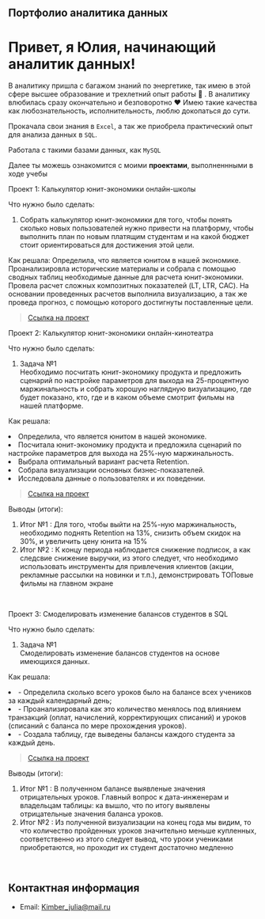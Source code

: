 ## Портфолио аналитика данных

# Привет, я Юлия, начинающий аналитик данных! 

В аналитику пришла с багажом знаний по энергетике, так имею в этой сфере высшее образование и трехлетний опыт работы :muscle: . В аналитику влюбилась сразу окончательно и безповоротно :heart: Имею такие качества как любознательность, исполнительность, люблю докопаться до сути.

Прокачала свои знания в ``Excel``, а так же приобрела практический опыт для анализа данных в ``SQL``.

Работала с такими базами данных, как  ``MySQL``

Далее ты можешь ознакомится с моими **проектами**, выполненнными в ходе учебы

<p> Проект 1: Калькулятор юнит-экономики онлайн-школы</p>
<p>Что нужно было сделать:<p>
<ol>
  <li>  Собрать калькулятор юнит-экономики для того, чтобы понять сколько новых пользователей нужно привести на платформу, чтобы выполнить план по новым платящим студентам и на какой бюджет стоит ориентироваться для достижения этой цели. </li>
  </ol>

<p>Как решала: Определила, что является юнитом в нашей экономике. Проанализировла исторические материалы и собрала с помощью сводных таблиц необходимые данные для расчета юнит-экономики. Провела расчет сложных композитных показателей (LT, LTR, CAC). На основании проведенных расчетов выполнила визуализацию, а так же проведа прогноз, с помощью которого достигнуты поставленные цели. </p>


> <a href="https://github.com/Kimber-Julia/Kimber/tree/main/%D0%9F%D1%80%D0%BE%D0%B5%D0%BA%D1%82%201">Ссылка на проект</a>


<p> Проект 2: Калькулятор юнит-экономики онлайн-кинотеатра </p>
<p>Что нужно было сделать:<p>
<ol>
  <li>Задача №1 </li> Необходимо посчитать юнит-экономику продукта и предложить сценарий по настройке параметров для выхода на 25-процентную маржинальность и собрать хорошую наглядную визуализацию, где будет показано, кто, где и в каком объеме смотрит фильмы на нашей платформе. 
  </ol>

<p>Как решала: <li> Определила, что является юнитом в нашей экономике.</li> 
<li> Посчитала юнит-экономику продукта и предложила сценарий по настройке параметров для выхода на 25%-ную маржинальность.</li> 
<li> Выбрала оптимальный вариант расчета Retention. </li> 
<li> Собрала визуализации основных бизнес-показателей.</li> 
<li> Исследовала данные о пользователях и их поведении.</li> 
 </p>


> <a href="https://github.com/Kimber-Julia/Kimber/tree/main/%D0%9F%D1%80%D0%BE%D0%B5%D0%BA%D1%82%202">Ссылка на проект</a>
 

<p>Выводы (итоги):<p>
<ol>
  <li>Итог №1 : Для того, чтобы выйти на 25%-ную маржинальность, необходимо поднять Retention на 13%, снизить объем скидок на 30%, и увеличить цену юнита на 15% </li>
  <li>Итог №2 : К концу периода наблюдается снижение подписок, а как следсвие снижение выручки, из этого следует, что необходимо использовать инструменты для привлечения клиентов (акции, рекламные рассылки на новинки и т.п.), демонстрировать ТОПовые фильмы на главном экране </li>
</ol>
<br> 

<p> Проект 3: Смоделировать изменение балансов студентов в SQL </p>
<p>Что нужно было сделать:<p>
<ol>
  <li>Задача №1 </li> Смоделировать изменение балансов студентов на основе имеющихся данных. 
  </ol>

<p>Как решала: <li> - Определила сколько всего уроков было на балансе всех учеников за каждый календарный день;</li> 
<li> - Проанализировала как это количество менялось под влиянием транзакций (оплат, начислений, корректирующих списаний) и уроков (списаний с баланса по мере прохождения уроков).</li> 
<li> - Создала таблицу, где выведены балансы каждого студента за каждый день. </li> 
 </p>


> <a href="https://github.com/Kimber-Julia/Kimber/tree/main/%D0%9F%D1%80%D0%BE%D0%B5%D0%BA%D1%82%203">Ссылка на проект</a>
  

<p>Выводы (итоги):<p>
<ol>
  <li>Итог №1 : В полученном балансе выявленые значения отрицательных уроков. Главный вопрос к дата-инженерам и владельцам таблицы: ка вышло, что по итогу выявлены отрицательные значения баланса уроков. </li>
  <li>Итог №2 : Из полученной визуализации на конец года мы видим, то что количество пройденных уроков значительно меньше купленных, соответственно из этого следует вывод, что уроки учениками приобретаются, но проходит их студент достаточно медленно </li>
</ol>
<br>

## Контактная информация
- Email: Kimber_julia@mail.ru
